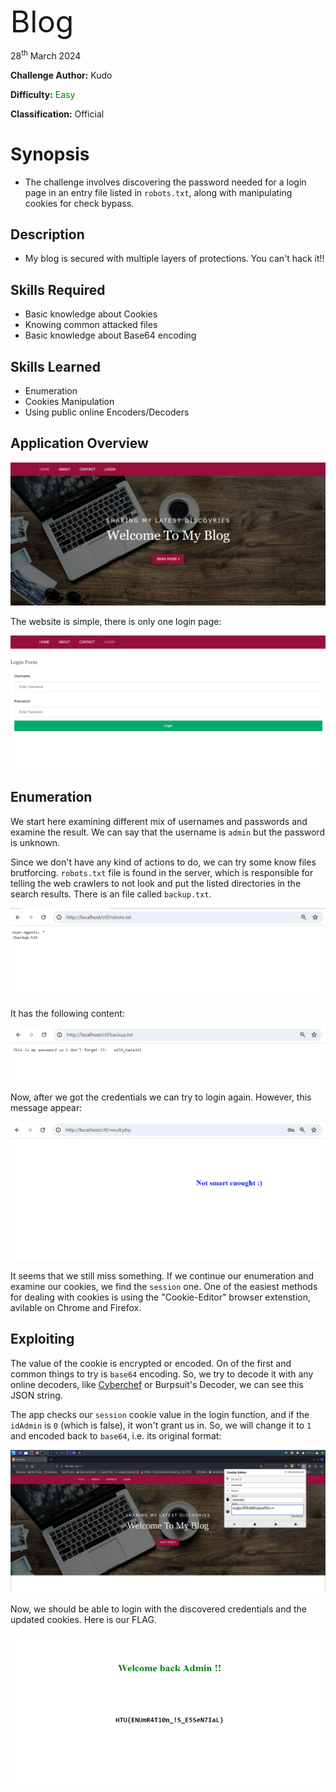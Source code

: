 <font size="10">Blog</font>

28<sup>th</sup> March 2024

​**Challenge Author:** Kudo

​**Difficulty:** <font color=green>Easy</font>

​**Classification:** Official

# Synopsis

- The challenge involves discovering the password needed for a login page in an entry file listed in `robots.txt`, along with manipulating cookies for check bypass.

## Description

* My blog is secured with multiple layers of protections. You can't hack it!!

## Skills Required

- Basic knowledge about Cookies 
- Knowing common attacked files
- Basic knowledge about Base64 encoding

## Skills Learned

- Enumeration
- Cookies Manipulation
- Using public online Encoders/Decoders

## Application Overview

![img](./assets/overview.png)

The website is simple, there is only one login page:

![img](./assets/login.png)

## Enumeration

We start here examining different mix of usernames and passwords and examine the result. We can say that the username is `admin` but the password is unknown.

Since we don't have any kind of actions to do, we can try some know files brutforcing. `robots.txt` file is found in the server, which is responsible for telling the web crawlers to not look and put the listed directories in the search results. There is an file called `backup.txt`.

![img](./assets/robots.png)

It has the following content:

![img](./assets/backup.png)

Now, after we got the credentials we can try to login again. However, this message appear:

![img](./assets/smart.png)

It seems that we still miss something. If we continue our enumeration and examine our cookies, we find the `session` one. One of the easiest methods for dealing with cookies is using the "Cookie-Editor" browser extenstion, avilable on Chrome and Firefox.

## Exploiting

The value of the cookie is encrypted or encoded. On of the first and common things to try is `base64` encoding. So, we try to decode it with any online decoders, like [Cyberchef](https://gchq.github.io/CyberChef/) or Burpsuit's Decoder, we can see this JSON string.

The app checks our `session` cookie value in the login function, and if the `idAdmin` is `0` (which is false), it won't grant us in. So, we will change it to `1` and encoded back to `base64`, i.e. its original format:

![img](./assets/cookie.png)

Now, we should be able to login with  the discovered credentials and the updated cookies. Here is our FLAG.

![img](./assets/flag.png)
